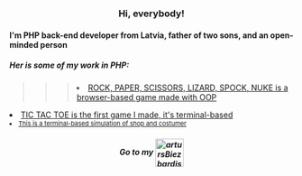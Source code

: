 <h3 align="center">Hi, everybody!</h3>

<div align="center" >
<div align="left" >
<h4>I'm PHP back-end developer from Latvia, father of two sons, and an open-minded person</h4>

<h5>Her is some of my work in PHP:</h5>

>>> <li><a href="https://github.com/artursBiezbardis/HomeWork2/tree/master/rps" >ROCK, PAPER, SCISSORS, LIZARD, SPOCK, NUKE is a browser-based game made with OOP</a>
</li></pre>

<li>
 <a href="https://github.com/artursBiezbardis/homeWork/blob/master/Basics%20to%2019.09/array/tic-tac-toe!!.php" >TIC TAC TOE is the first game I made, it's terminal-based</a>
</li>
 
 <li style="font-size:11px" >
 <a href="https://github.com/artursBiezbardis/HomeWork2/pull/2/commits/c346e2a5f77cef08884cf9348a90838ac63994a1.php">This is a terminal-based simulation of shop and costumer</a>
 </li>
 </div>
 </div>




<h5 align="center" >
 Go to my <a href="https://www.linkedin.com/in/arturs-biezbardis/" target="blank"><img align="center" src="https://www.vectorico.com/wp-content/uploads/2018/02/LinkedIn-Icon-squircle.png" alt="artursBiezbardis" height="50" width="50" /></a>
</h5>
